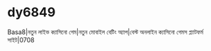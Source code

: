 # dy6849
Basa8|নতুন লাইভ ক্যাসিনো গেম|নতুন মোবাইল বেটিং অ্যাপ|বেস্ট অনলাইন ক্যাসিনো গেমস প্ল্যাটফর্ম সাইট|0708  
